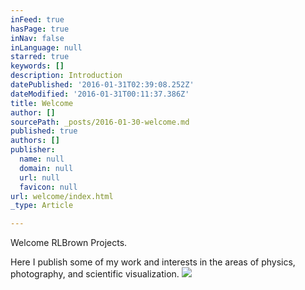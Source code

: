 ```yaml
---
inFeed: true
hasPage: true
inNav: false
inLanguage: null
starred: true
keywords: []
description: Introduction
datePublished: '2016-01-31T02:39:08.252Z'
dateModified: '2016-01-31T00:11:37.386Z'
title: Welcome
author: []
sourcePath: _posts/2016-01-30-welcome.md
published: true
authors: []
publisher:
  name: null
  domain: null
  url: null
  favicon: null
url: welcome/index.html
_type: Article

---
```

Welcome RLBrown Projects.

Here I publish some of my work and interests in the areas of physics, photography, and scientific visualization.
![](https://the-grid-user-content.s3-us-west-2.amazonaws.com/71130ed7-d5ae-41c1-b6fc-9dd65ab74cdb.jpg)